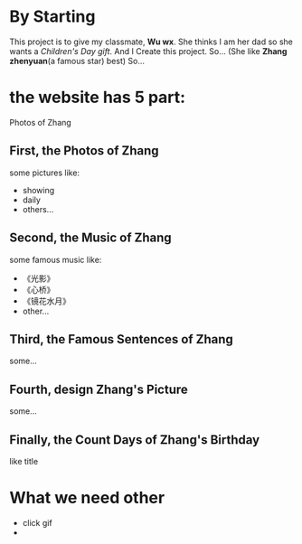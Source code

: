 # By Starting

This project is to give my classmate, **Wu wx**. She thinks I am her dad so she wants a *Children's Day gift*. And I Create this project. So...
(She like **Zhang zhenyuan**(a famous star) best) So...

# the website has 5 part:
Photos of Zhang
## First, the Photos of Zhang
some pictures like:
- showing
- daily
- others...
## Second, the Music of Zhang
some famous music like:
- 《光影》
- 《心桥》
- 《镜花水月》
- other...
## Third, the Famous Sentences of Zhang
some...
## Fourth, design Zhang's Picture
some...
## Finally, the Count Days of Zhang's Birthday
like title

# What we need other
- click gif
- 